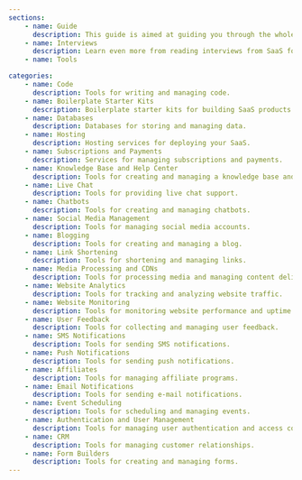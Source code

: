 ```yaml
---
sections:
    - name: Guide
      description: This guide is aimed at guiding you through the whole journey of building your own startup based on my learnings of growing my own startup Pallyy.
    - name: Interviews
      description: Learn even more from reading interviews from SaaS founders with at least $500 MRR. Coming soon. To submit an interview, read the [guidelines](interviews/guidelines).
    - name: Tools

categories:
    - name: Code
      description: Tools for writing and managing code.
    - name: Boilerplate Starter Kits
      description: Boilerplate starter kits for building SaaS products.
    - name: Databases
      description: Databases for storing and managing data.
    - name: Hosting
      description: Hosting services for deploying your SaaS.
    - name: Subscriptions and Payments
      description: Services for managing subscriptions and payments.
    - name: Knowledge Base and Help Center
      description: Tools for creating and managing a knowledge base and help center.
    - name: Live Chat
      description: Tools for providing live chat support.
    - name: Chatbots
      description: Tools for creating and managing chatbots.
    - name: Social Media Management
      description: Tools for managing social media accounts.
    - name: Blogging
      description: Tools for creating and managing a blog.
    - name: Link Shortening
      description: Tools for shortening and managing links.
    - name: Media Processing and CDNs
      description: Tools for processing media and managing content delivery networks.
    - name: Website Analytics
      description: Tools for tracking and analyzing website traffic.
    - name: Website Monitoring
      description: Tools for monitoring website performance and uptime.
    - name: User Feedback
      description: Tools for collecting and managing user feedback.
    - name: SMS Notifications
      description: Tools for sending SMS notifications.
    - name: Push Notifications
      description: Tools for sending push notifications.
    - name: Affiliates
      description: Tools for managing affiliate programs.
    - name: Email Notifications
      description: Tools for sending e-mail notifications.
    - name: Event Scheduling
      description: Tools for scheduling and managing events.
    - name: Authentication and User Management
      description: Tools for managing user authentication and access control.
    - name: CRM
      description: Tools for managing customer relationships.
    - name: Form Builders
      description: Tools for creating and managing forms.
---
```

